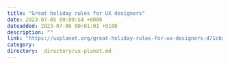 ```yaml
---
title: "Great holiday rules for UX designers"
date: 2023-07-05 09:09:54 +0000
dateadded: 2023-07-06 00:01:01 +0100
description: ""
link: "https://uxplanet.org/great-holiday-rules-for-ux-designers-d71c0aad754c?source=rss----819cc2aaeee0---4"
category:
directory: _directory/ux-planet.md
---
```

